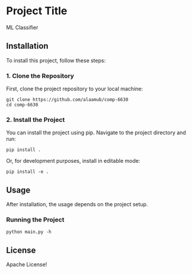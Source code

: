 
# Project Title

ML Classifier 

## Installation

To install this project, follow these steps:

### 1. Clone the Repository

First, clone the project repository to your local machine:
```
git clone https://github.com/alaamub/comp-6630
cd comp-6630
```

### 2. Install the Project

You can install the project using pip. Navigate to the project directory and run:

```
pip install .
```

Or, for development purposes, install in editable mode:

```
pip install -e .
```

## Usage

After installation, the usage depends on the project setup.

### Running the Project

```
python main.py -h
```


## License

Apache License!
